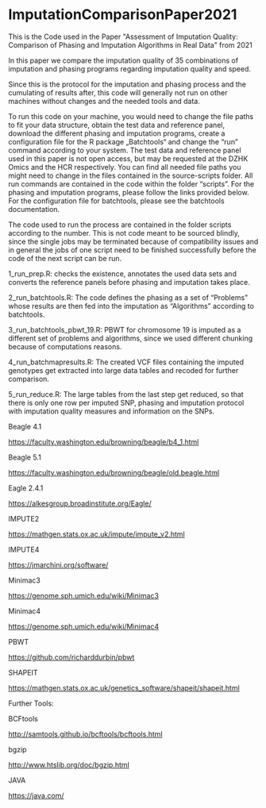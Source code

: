 # ImputationComparisonPaper2021
This is the Code used in the Paper "Assessment of Imputation Quality: Comparison of Phasing and Imputation Algorithms in Real Data" from 2021


In this paper we compare the imputation quality of 35 combinations of imputation and phasing programs regarding imputation quality and speed.


Since this is the protocol for the imputation and phasing process and the cumulating of results after, this code will generally not run on other machines without changes and the needed tools and data. 


To run this code on your machine, you would need to change the file paths to fit your data structure, obtain the test data and reference panel, download the different phasing and imputation programs, create a configuration file for the R package „Batchtools“ and change the “run” command according to your system. The test data and reference panel used in this paper is not open access, but may be requested at the DZHK Omics and the HCR respectively. You can find all needed file paths you might need to change in the files contained in the source-scripts folder. All run commands are contained in the code within the folder “scripts”. For the phasing and imputation programs, please follow the links provided below. For the configuration file for batchtools, please see the batchtools documentation.


The code used to run the process are contained in the folder scripts according to the number. This is not code meant to be sourced blindly, since the single jobs may be terminated because of compatibility issues and in general the jobs of one script need to be finished successfully before the code of the next script can be run.  

1_run_prep.R: checks the existence, annotates  the used data sets and converts the reference panels before phasing and imputation takes place. 

2_run_batchtools.R: The code defines the phasing as a set of “Problems” whose results are then fed into the imputation as “Algorithms” according to batchtools.

3_run_batchtools_pbwt_19.R: PBWT for chromosome 19 is imputed as a different set of problems and algorithms, since we used different chunking because of computations reasons. 

4_run_batchmapresults.R: The created VCF files containing the imputed genotypes get extracted into large data tables and recoded for further comparison. 

5_run_reduce.R: The large tables from the last step get reduced, so that there is only one row per imputed SNP, phasing and imputation protocol with imputation quality measures and information on the SNPs. 


Beagle 4.1

https://faculty.washington.edu/browning/beagle/b4_1.html

Beagle 5.1

https://faculty.washington.edu/browning/beagle/old.beagle.html

Eagle 2.4.1

https://alkesgroup.broadinstitute.org/Eagle/

IMPUTE2 

https://mathgen.stats.ox.ac.uk/impute/impute_v2.html

IMPUTE4

https://jmarchini.org/software/

Minimac3

https://genome.sph.umich.edu/wiki/Minimac3

Minimac4

https://genome.sph.umich.edu/wiki/Minimac4

PBWT

https://github.com/richarddurbin/pbwt

SHAPEIT

https://mathgen.stats.ox.ac.uk/genetics_software/shapeit/shapeit.html



Further Tools: 

BCFtools

http://samtools.github.io/bcftools/bcftools.html

bgzip

http://www.htslib.org/doc/bgzip.html

JAVA

https://java.com/
